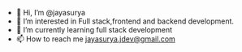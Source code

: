 - 👋 Hi, I’m @jayasurya
- 👀 I’m interested in Full stack,frontend and backend development.
- 🌱 I’m currently learning full stack development
- 📫 How to reach me jayasurya.jdev@gmail.com

<!---
jayasurya-jdev/jayasurya-jdev is a ✨ special ✨ repository because its `README.md` (this file) appears on your GitHub profile.
You can click the Preview link to take a look at your changes.
--->
